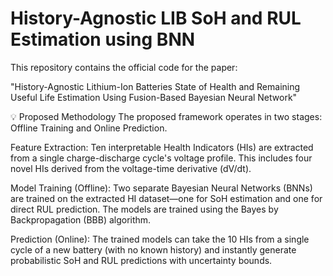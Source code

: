 # History-Agnostic LIB SoH and RUL Estimation using BNN

This repository contains the official code for the paper:

"History-Agnostic Lithium-Ion Batteries State of Health and Remaining Useful Life Estimation Using Fusion-Based Bayesian Neural Network" 

💡 Proposed Methodology
The proposed framework operates in two stages: Offline Training and Online Prediction.

Feature Extraction: Ten interpretable Health Indicators (HIs) are extracted from a single charge-discharge cycle's voltage profile. This includes four novel HIs derived from the voltage-time derivative (dV/dt).

Model Training (Offline): Two separate Bayesian Neural Networks (BNNs) are trained on the extracted HI dataset—one for SoH estimation and one for direct RUL prediction. The models are trained using the Bayes by Backpropagation (BBB) algorithm.

Prediction (Online): The trained models can take the 10 HIs from a single cycle of a new battery (with no known history) and instantly generate probabilistic SoH and RUL predictions with uncertainty bounds.
